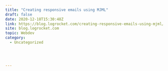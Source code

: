```yaml
---
title: "Creating responsive emails using MJML"
draft: false
date: 2020-12-18T15:30:48Z
link: https://blog.logrocket.com/creating-responsive-emails-using-mjml/?utm_medium=RSS&utm_source=hune
site: blog.logrocket.com
topic: Webdev
category:
  - Uncategorized
  
   
  

---
```


